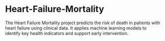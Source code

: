 # Heart-Failure-Mortality
The Heart Failure Mortality project predicts the risk of death in patients with heart failure using clinical data. It applies machine learning models to identify key health indicators and support early intervention.
